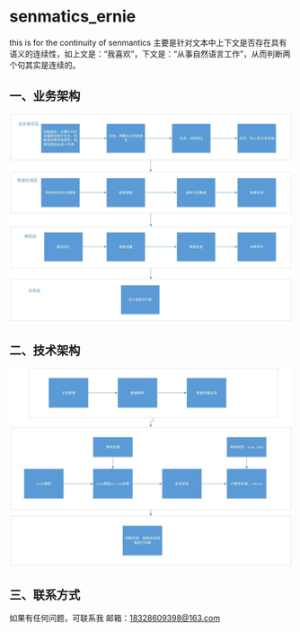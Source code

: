 # senmatics_ernie
this is for the continuity of senmantics
主要是针对文本中上下文是否存在具有语义的连续性，如上文是：“我喜欢”，下文是：“从事自然语言工作”，从而判断两个句其实是连续的。
## 一、业务架构
![业务架构](https://github.com/jackyRabbit/senmatics_ernie/blob/master/img/1.jpg)
## 二、技术架构
![业务架构](https://github.com/jackyRabbit/senmatics_ernie/blob/master/img/2.jpg)
## 三、联系方式
如果有任何问题，可联系我
邮箱：18328609398@163.com
